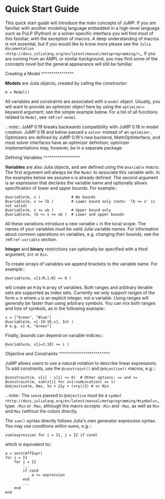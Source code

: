 Quick Start Guide
=================

This quick start guide will introduce the main concepts of JuMP. If you are familiar with another modeling language embedded in a high-level language such as PuLP (Python) or a solver-specific interface you will find most of this familiar, with the exception of macros. A deep understanding of macros is not essential, but if you would like to know more please see the `Julia documentation <http://docs.julialang.org/en/latest/manual/metaprogramming/>`_. If you are coming from an AMPL or similar background, you may find some of the concepts novel but the general appearance will still be familiar.

Creating a Model
^^^^^^^^^^^^^^^^

**Models** are Julia objects, created by calling the constructor:

    m = Model()
  
All variables and constraints are associated with a ``model`` object.
Usually, you will want to provide an optimizer object here by using the
``optimizer=`` keyword argument; see the simple example below. For
a list of all functions related to ``Model``, see :ref:`ref-model`.

.. note:: JuMP 0.19 breaks backwards compatibility with JuMP 0.18 in model creation. JuMP 0.18 and below passed a ``solver`` instead of an ``optimizer.`` Optimizers are defined by JuMP 0.19's new backend, MathOptInterface, and most solver interfaces have an optimizer definition; optimizer implementations may, however, be in a separate package.

Defining Variables
^^^^^^^^^^^^^^^^^^

**Variables** are also Julia objects, and are defined using the ``@variable``
macro. The first argument will always be the ``Model`` to associate this
variable with. In the examples below we assume ``m`` is already defined.
The second argument is an expression that declares the variable name and
optionally allows specification of lower and upper bounds. For example::

    @variable(m, x )              # No bounds
    @variable(m, x >= lb )        # Lower bound only (note: 'lb <= x' is not valid)
    @variable(m, x <= ub )        # Upper bound only
    @variable(m, lb <= x <= ub )  # Lower and upper bounds

All these variations introduce a new variable ``x`` in the local scope.
The names of your variables must be valid Julia variable names.
For information about common operations on variables, e.g. changing their
bounds, see the :ref:`ref-variable` section.

**Integer** and **binary** restrictions can optionally be specified with a
third argument, ``Int`` or ``Bin``.

To create arrays of variables we append brackets to the variable name.
For example::

    @variable(m, x[1:M,1:N] >= 0 )

will create an ``M`` by ``N`` array of variables. Both ranges and arbitrary
iterable sets are supported as index sets. Currently we only support ranges
of the form ``a:b`` where ``a`` is an explicit integer, not a variable.
Using ranges will generally be faster than using arbitrary symbols. You can
mix both ranges and lists of symbols, as in the following example::

    s = ["Green", "Blue"]
    @variable(m, x[-10:10,s], Int )
    # e.g. x[-4, "Green"]

Finally, bounds can depend on variable indices::

    @variable(m, x[i=1:10] >= i )
    

Objective and Constraints
^^^^^^^^^^^^^^^^^^^^^^^^^

JuMP allows users to use a natural notation to describe linear expressions. To add constraints, use the ``@constraint()`` and ``@objective()``
macros, e.g.::

    @constraint(m, x[i] - s[i] <= 0)  # Other options: == and >=
    @constraint(m, sum(x[i] for i=1:numLocation) == 1)
    @objective(m, Max, 5x + 22y + (x+y)/2) # or Min

.. note::
    The ``sense`` passed to ``@objective`` must be a `symbol <http://docs.julialang.org/en/latest/manual/metaprogramming/#symbols>`_ type: ``:Min`` or ``:Max``, although the macro accepts ``:Min`` and ``:Max``, as well as ``Min`` and ``Max`` (without the colon) directly.

The ``sum()`` syntax directly follows Julia's own generator expression syntax. You may use conditions within sums, e.g.::

    sum(expression for i = I1, j = I2 if cond)

which is equivalent to::

    a = zero(AffExpr)
    for i = I1
        for j = I2
            ...
            if cond
                a += expression
            end
            ...
        end
    end
